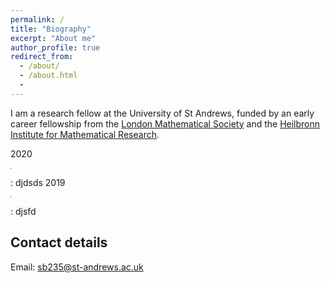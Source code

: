 ```yaml
---
permalink: /
title: "Biography"
excerpt: "About me"
author_profile: true
redirect_from:
  - /about/
  - /about.html
  -
---
```


I am a research fellow at the University of St Andrews, funded by an early career fellowship from the [London Mathematical Society](https://www.lms.ac.uk/) and the [Heilbronn Institute for Mathematical Research](https://heilbronn.ac.uk/).    

2020 <hr width="1" size="500"> </hr>: djdsds
2019 <hr width="1" size="500"> </hr>: djsfd

## Contact details

Email: sb235@st-andrews.ac.uk
